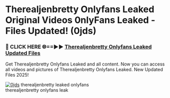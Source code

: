 # Therealjenbretty Onlyfans Leaked Original Videos 0nlyFans Leaked - Files Updated! (0jds)

<h3>🔴 CLICK HERE 🌐==►► <a href="https://tinyurl.com/4seja8ks" rel="nofollow">Therealjenbretty Onlyfans Leaked Updated Files</a></h3>

Get Therealjenbretty Onlyfans Leaked and all content. Now you can access all videos and pictures of Therealjenbretty Onlyfans Leaked. New Updated Files 2025!

[![0jds](https://i.imgur.com/EWjZXRe.gif)](https://tinyurl.com/4seja8ks)
therealjenbretty leaked onlyfans<br>
therealjenbretty onlyfans leak